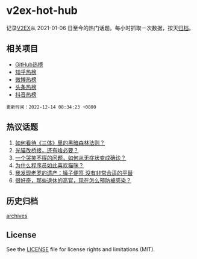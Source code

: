 # v2ex-hot-hub

 记录[V2EX](https://www.v2ex.com/)从 2021-01-06 日至今的热门话题。每小时抓取一次数据，按天[归档](archives)。
 
 ## 相关项目

- [GitHub热榜](https://github.com/snaildev/github-hot-hub)
- [知乎热榜](https://github.com/snaildev/zhihu-hot-hub)
- [微博热榜](https://github.com/snaildev/weibo-hot-hub)
- [头条热榜](https://github.com/snaildev/toutiao-hot-hub)
- [抖音热榜](https://github.com/snaildev/douyin-hot-hub)


 `更新时间：2022-12-14 08:34:23 +0800`

## 热议话题

1. [如何看待《三体》里的黑暗森林法则？](https://www.v2ex.com/t/902223)
1. [光猫改桥接，还有啥必要？](https://www.v2ex.com/t/902139)
1. [一个哭笑不得的问题，如何从无症状变成确诊？](https://www.v2ex.com/t/902098)
1. [为什么程序员如此喜欢猫咪？](https://www.v2ex.com/t/902270)
1. [我发现老罗的遗产：锤子便签 没有非常合适的平替](https://www.v2ex.com/t/902111)
1. [很好奇，那些退休的高官，现在怎么预防被感染？](https://www.v2ex.com/t/902109)

## 历史归档

[archives](archives)

## License

See the [LICENSE](LICENSE) file for license rights and limitations (MIT).
